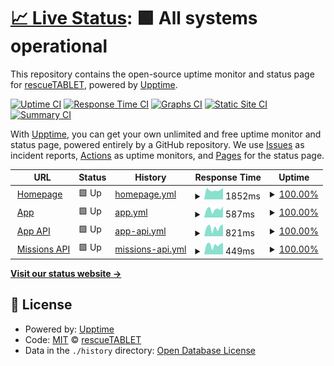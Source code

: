 # [📈 Live Status](https://rescuetablet.github.io/status): <!--live status--> **🟩 All systems operational**

This repository contains the open-source uptime monitor and status page for [rescueTABLET](https://rescuetablet.de), powered by [Upptime](https://github.com/upptime/upptime).

[![Uptime CI](https://github.com/rescuetablet/status/workflows/Uptime%20CI/badge.svg)](https://github.com/rescuetablet/status/actions?query=workflow%3A%22Uptime+CI%22)
[![Response Time CI](https://github.com/rescuetablet/status/workflows/Response%20Time%20CI/badge.svg)](https://github.com/rescuetablet/status/actions?query=workflow%3A%22Response+Time+CI%22)
[![Graphs CI](https://github.com/rescuetablet/status/workflows/Graphs%20CI/badge.svg)](https://github.com/rescuetablet/status/actions?query=workflow%3A%22Graphs+CI%22)
[![Static Site CI](https://github.com/rescuetablet/status/workflows/Static%20Site%20CI/badge.svg)](https://github.com/rescuetablet/status/actions?query=workflow%3A%22Static+Site+CI%22)
[![Summary CI](https://github.com/rescuetablet/status/workflows/Summary%20CI/badge.svg)](https://github.com/rescuetablet/status/actions?query=workflow%3A%22Summary+CI%22)

With [Upptime](https://upptime.js.org), you can get your own unlimited and free uptime monitor and status page, powered entirely by a GitHub repository. We use [Issues](https://github.com/rescuetablet/status/issues) as incident reports, [Actions](https://github.com/rescuetablet/status/actions) as uptime monitors, and [Pages](https://rescuetablet.github.io/status) for the status page.

<!--start: status pages-->
<!-- This summary is generated by Upptime (https://github.com/upptime/upptime) -->
<!-- Do not edit this manually, your changes will be overwritten -->
<!-- prettier-ignore -->
| URL | Status | History | Response Time | Uptime |
| --- | ------ | ------- | ------------- | ------ |
| <img alt="" src="https://icons.duckduckgo.com/ip3/rescuetablet.de.ico" height="13"> [Homepage](https://rescuetablet.de) | 🟩 Up | [homepage.yml](https://github.com/rescueTABLET/status/commits/HEAD/history/homepage.yml) | <details><summary><img alt="Response time graph" src="./graphs/homepage/response-time-week.png" height="20"> 1852ms</summary><br><a href="https://status.rescuetablet.com/history/homepage"><img alt="Response time 2481" src="https://img.shields.io/endpoint?url=https%3A%2F%2Fraw.githubusercontent.com%2FrescueTABLET%2Fstatus%2FHEAD%2Fapi%2Fhomepage%2Fresponse-time.json"></a><br><a href="https://status.rescuetablet.com/history/homepage"><img alt="24-hour response time 2275" src="https://img.shields.io/endpoint?url=https%3A%2F%2Fraw.githubusercontent.com%2FrescueTABLET%2Fstatus%2FHEAD%2Fapi%2Fhomepage%2Fresponse-time-day.json"></a><br><a href="https://status.rescuetablet.com/history/homepage"><img alt="7-day response time 1852" src="https://img.shields.io/endpoint?url=https%3A%2F%2Fraw.githubusercontent.com%2FrescueTABLET%2Fstatus%2FHEAD%2Fapi%2Fhomepage%2Fresponse-time-week.json"></a><br><a href="https://status.rescuetablet.com/history/homepage"><img alt="30-day response time 1818" src="https://img.shields.io/endpoint?url=https%3A%2F%2Fraw.githubusercontent.com%2FrescueTABLET%2Fstatus%2FHEAD%2Fapi%2Fhomepage%2Fresponse-time-month.json"></a><br><a href="https://status.rescuetablet.com/history/homepage"><img alt="1-year response time 2481" src="https://img.shields.io/endpoint?url=https%3A%2F%2Fraw.githubusercontent.com%2FrescueTABLET%2Fstatus%2FHEAD%2Fapi%2Fhomepage%2Fresponse-time-year.json"></a></details> | <details><summary><a href="https://status.rescuetablet.com/history/homepage">100.00%</a></summary><a href="https://status.rescuetablet.com/history/homepage"><img alt="All-time uptime 99.99%" src="https://img.shields.io/endpoint?url=https%3A%2F%2Fraw.githubusercontent.com%2FrescueTABLET%2Fstatus%2FHEAD%2Fapi%2Fhomepage%2Fuptime.json"></a><br><a href="https://status.rescuetablet.com/history/homepage"><img alt="24-hour uptime 100.00%" src="https://img.shields.io/endpoint?url=https%3A%2F%2Fraw.githubusercontent.com%2FrescueTABLET%2Fstatus%2FHEAD%2Fapi%2Fhomepage%2Fuptime-day.json"></a><br><a href="https://status.rescuetablet.com/history/homepage"><img alt="7-day uptime 100.00%" src="https://img.shields.io/endpoint?url=https%3A%2F%2Fraw.githubusercontent.com%2FrescueTABLET%2Fstatus%2FHEAD%2Fapi%2Fhomepage%2Fuptime-week.json"></a><br><a href="https://status.rescuetablet.com/history/homepage"><img alt="30-day uptime 100.00%" src="https://img.shields.io/endpoint?url=https%3A%2F%2Fraw.githubusercontent.com%2FrescueTABLET%2Fstatus%2FHEAD%2Fapi%2Fhomepage%2Fuptime-month.json"></a><br><a href="https://status.rescuetablet.com/history/homepage"><img alt="1-year uptime 99.99%" src="https://img.shields.io/endpoint?url=https%3A%2F%2Fraw.githubusercontent.com%2FrescueTABLET%2Fstatus%2FHEAD%2Fapi%2Fhomepage%2Fuptime-year.json"></a></details>
| <img alt="" src="https://icons.duckduckgo.com/ip3/app.rescuetablet.com.ico" height="13"> [App](https://app.rescuetablet.com) | 🟩 Up | [app.yml](https://github.com/rescueTABLET/status/commits/HEAD/history/app.yml) | <details><summary><img alt="Response time graph" src="./graphs/app/response-time-week.png" height="20"> 587ms</summary><br><a href="https://status.rescuetablet.com/history/app"><img alt="Response time 676" src="https://img.shields.io/endpoint?url=https%3A%2F%2Fraw.githubusercontent.com%2FrescueTABLET%2Fstatus%2FHEAD%2Fapi%2Fapp%2Fresponse-time.json"></a><br><a href="https://status.rescuetablet.com/history/app"><img alt="24-hour response time 801" src="https://img.shields.io/endpoint?url=https%3A%2F%2Fraw.githubusercontent.com%2FrescueTABLET%2Fstatus%2FHEAD%2Fapi%2Fapp%2Fresponse-time-day.json"></a><br><a href="https://status.rescuetablet.com/history/app"><img alt="7-day response time 587" src="https://img.shields.io/endpoint?url=https%3A%2F%2Fraw.githubusercontent.com%2FrescueTABLET%2Fstatus%2FHEAD%2Fapi%2Fapp%2Fresponse-time-week.json"></a><br><a href="https://status.rescuetablet.com/history/app"><img alt="30-day response time 601" src="https://img.shields.io/endpoint?url=https%3A%2F%2Fraw.githubusercontent.com%2FrescueTABLET%2Fstatus%2FHEAD%2Fapi%2Fapp%2Fresponse-time-month.json"></a><br><a href="https://status.rescuetablet.com/history/app"><img alt="1-year response time 676" src="https://img.shields.io/endpoint?url=https%3A%2F%2Fraw.githubusercontent.com%2FrescueTABLET%2Fstatus%2FHEAD%2Fapi%2Fapp%2Fresponse-time-year.json"></a></details> | <details><summary><a href="https://status.rescuetablet.com/history/app">100.00%</a></summary><a href="https://status.rescuetablet.com/history/app"><img alt="All-time uptime 99.99%" src="https://img.shields.io/endpoint?url=https%3A%2F%2Fraw.githubusercontent.com%2FrescueTABLET%2Fstatus%2FHEAD%2Fapi%2Fapp%2Fuptime.json"></a><br><a href="https://status.rescuetablet.com/history/app"><img alt="24-hour uptime 100.00%" src="https://img.shields.io/endpoint?url=https%3A%2F%2Fraw.githubusercontent.com%2FrescueTABLET%2Fstatus%2FHEAD%2Fapi%2Fapp%2Fuptime-day.json"></a><br><a href="https://status.rescuetablet.com/history/app"><img alt="7-day uptime 100.00%" src="https://img.shields.io/endpoint?url=https%3A%2F%2Fraw.githubusercontent.com%2FrescueTABLET%2Fstatus%2FHEAD%2Fapi%2Fapp%2Fuptime-week.json"></a><br><a href="https://status.rescuetablet.com/history/app"><img alt="30-day uptime 100.00%" src="https://img.shields.io/endpoint?url=https%3A%2F%2Fraw.githubusercontent.com%2FrescueTABLET%2Fstatus%2FHEAD%2Fapi%2Fapp%2Fuptime-month.json"></a><br><a href="https://status.rescuetablet.com/history/app"><img alt="1-year uptime 99.99%" src="https://img.shields.io/endpoint?url=https%3A%2F%2Fraw.githubusercontent.com%2FrescueTABLET%2Fstatus%2FHEAD%2Fapi%2Fapp%2Fuptime-year.json"></a></details>
| <img alt="" src="https://icons.duckduckgo.com/ip3/app-api.rescuetablet.com.ico" height="13"> [App API](https://app-api.rescuetablet.com/) | 🟩 Up | [app-api.yml](https://github.com/rescueTABLET/status/commits/HEAD/history/app-api.yml) | <details><summary><img alt="Response time graph" src="./graphs/app-api/response-time-week.png" height="20"> 821ms</summary><br><a href="https://status.rescuetablet.com/history/app-api"><img alt="Response time 928" src="https://img.shields.io/endpoint?url=https%3A%2F%2Fraw.githubusercontent.com%2FrescueTABLET%2Fstatus%2FHEAD%2Fapi%2Fapp-api%2Fresponse-time.json"></a><br><a href="https://status.rescuetablet.com/history/app-api"><img alt="24-hour response time 1120" src="https://img.shields.io/endpoint?url=https%3A%2F%2Fraw.githubusercontent.com%2FrescueTABLET%2Fstatus%2FHEAD%2Fapi%2Fapp-api%2Fresponse-time-day.json"></a><br><a href="https://status.rescuetablet.com/history/app-api"><img alt="7-day response time 821" src="https://img.shields.io/endpoint?url=https%3A%2F%2Fraw.githubusercontent.com%2FrescueTABLET%2Fstatus%2FHEAD%2Fapi%2Fapp-api%2Fresponse-time-week.json"></a><br><a href="https://status.rescuetablet.com/history/app-api"><img alt="30-day response time 962" src="https://img.shields.io/endpoint?url=https%3A%2F%2Fraw.githubusercontent.com%2FrescueTABLET%2Fstatus%2FHEAD%2Fapi%2Fapp-api%2Fresponse-time-month.json"></a><br><a href="https://status.rescuetablet.com/history/app-api"><img alt="1-year response time 928" src="https://img.shields.io/endpoint?url=https%3A%2F%2Fraw.githubusercontent.com%2FrescueTABLET%2Fstatus%2FHEAD%2Fapi%2Fapp-api%2Fresponse-time-year.json"></a></details> | <details><summary><a href="https://status.rescuetablet.com/history/app-api">100.00%</a></summary><a href="https://status.rescuetablet.com/history/app-api"><img alt="All-time uptime 99.78%" src="https://img.shields.io/endpoint?url=https%3A%2F%2Fraw.githubusercontent.com%2FrescueTABLET%2Fstatus%2FHEAD%2Fapi%2Fapp-api%2Fuptime.json"></a><br><a href="https://status.rescuetablet.com/history/app-api"><img alt="24-hour uptime 100.00%" src="https://img.shields.io/endpoint?url=https%3A%2F%2Fraw.githubusercontent.com%2FrescueTABLET%2Fstatus%2FHEAD%2Fapi%2Fapp-api%2Fuptime-day.json"></a><br><a href="https://status.rescuetablet.com/history/app-api"><img alt="7-day uptime 100.00%" src="https://img.shields.io/endpoint?url=https%3A%2F%2Fraw.githubusercontent.com%2FrescueTABLET%2Fstatus%2FHEAD%2Fapi%2Fapp-api%2Fuptime-week.json"></a><br><a href="https://status.rescuetablet.com/history/app-api"><img alt="30-day uptime 100.00%" src="https://img.shields.io/endpoint?url=https%3A%2F%2Fraw.githubusercontent.com%2FrescueTABLET%2Fstatus%2FHEAD%2Fapi%2Fapp-api%2Fuptime-month.json"></a><br><a href="https://status.rescuetablet.com/history/app-api"><img alt="1-year uptime 99.78%" src="https://img.shields.io/endpoint?url=https%3A%2F%2Fraw.githubusercontent.com%2FrescueTABLET%2Fstatus%2FHEAD%2Fapi%2Fapp-api%2Fuptime-year.json"></a></details>
| <img alt="" src="https://icons.duckduckgo.com/ip3/missions-api.rescuetablet.com.ico" height="13"> [Missions API](https://missions-api.rescuetablet.com/i18n/en) | 🟩 Up | [missions-api.yml](https://github.com/rescueTABLET/status/commits/HEAD/history/missions-api.yml) | <details><summary><img alt="Response time graph" src="./graphs/missions-api/response-time-week.png" height="20"> 449ms</summary><br><a href="https://status.rescuetablet.com/history/missions-api"><img alt="Response time 973" src="https://img.shields.io/endpoint?url=https%3A%2F%2Fraw.githubusercontent.com%2FrescueTABLET%2Fstatus%2FHEAD%2Fapi%2Fmissions-api%2Fresponse-time.json"></a><br><a href="https://status.rescuetablet.com/history/missions-api"><img alt="24-hour response time 553" src="https://img.shields.io/endpoint?url=https%3A%2F%2Fraw.githubusercontent.com%2FrescueTABLET%2Fstatus%2FHEAD%2Fapi%2Fmissions-api%2Fresponse-time-day.json"></a><br><a href="https://status.rescuetablet.com/history/missions-api"><img alt="7-day response time 449" src="https://img.shields.io/endpoint?url=https%3A%2F%2Fraw.githubusercontent.com%2FrescueTABLET%2Fstatus%2FHEAD%2Fapi%2Fmissions-api%2Fresponse-time-week.json"></a><br><a href="https://status.rescuetablet.com/history/missions-api"><img alt="30-day response time 517" src="https://img.shields.io/endpoint?url=https%3A%2F%2Fraw.githubusercontent.com%2FrescueTABLET%2Fstatus%2FHEAD%2Fapi%2Fmissions-api%2Fresponse-time-month.json"></a><br><a href="https://status.rescuetablet.com/history/missions-api"><img alt="1-year response time 973" src="https://img.shields.io/endpoint?url=https%3A%2F%2Fraw.githubusercontent.com%2FrescueTABLET%2Fstatus%2FHEAD%2Fapi%2Fmissions-api%2Fresponse-time-year.json"></a></details> | <details><summary><a href="https://status.rescuetablet.com/history/missions-api">100.00%</a></summary><a href="https://status.rescuetablet.com/history/missions-api"><img alt="All-time uptime 99.72%" src="https://img.shields.io/endpoint?url=https%3A%2F%2Fraw.githubusercontent.com%2FrescueTABLET%2Fstatus%2FHEAD%2Fapi%2Fmissions-api%2Fuptime.json"></a><br><a href="https://status.rescuetablet.com/history/missions-api"><img alt="24-hour uptime 100.00%" src="https://img.shields.io/endpoint?url=https%3A%2F%2Fraw.githubusercontent.com%2FrescueTABLET%2Fstatus%2FHEAD%2Fapi%2Fmissions-api%2Fuptime-day.json"></a><br><a href="https://status.rescuetablet.com/history/missions-api"><img alt="7-day uptime 100.00%" src="https://img.shields.io/endpoint?url=https%3A%2F%2Fraw.githubusercontent.com%2FrescueTABLET%2Fstatus%2FHEAD%2Fapi%2Fmissions-api%2Fuptime-week.json"></a><br><a href="https://status.rescuetablet.com/history/missions-api"><img alt="30-day uptime 100.00%" src="https://img.shields.io/endpoint?url=https%3A%2F%2Fraw.githubusercontent.com%2FrescueTABLET%2Fstatus%2FHEAD%2Fapi%2Fmissions-api%2Fuptime-month.json"></a><br><a href="https://status.rescuetablet.com/history/missions-api"><img alt="1-year uptime 99.72%" src="https://img.shields.io/endpoint?url=https%3A%2F%2Fraw.githubusercontent.com%2FrescueTABLET%2Fstatus%2FHEAD%2Fapi%2Fmissions-api%2Fuptime-year.json"></a></details>

<!--end: status pages-->

[**Visit our status website →**](https://rescuetablet.github.io/status)

## 📄 License

- Powered by: [Upptime](https://github.com/upptime/upptime)
- Code: [MIT](./LICENSE) © [rescueTABLET](https://rescuetablet.de)
- Data in the `./history` directory: [Open Database License](https://opendatacommons.org/licenses/odbl/1-0/)
